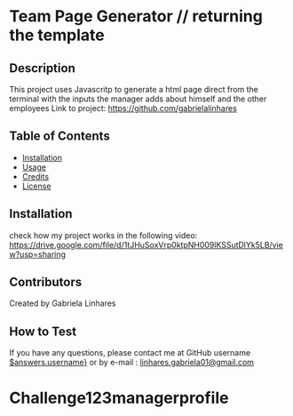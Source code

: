 # Team Page Generator // returning the template


## Description

This project uses Javascritp to generate a html page direct from the terminal with the inputs the manager adds about himself and the other employees
Link to project: https://github.com/gabrielalinhares

## Table of Contents

- [Installation](#installation)
- [Usage](#usage)
- [Credits](#credits)
- [License](#license)

## Installation

check how my project works in the following video: https://drive.google.com/file/d/1tJHuSoxVrp0ktpNH009lKSSutDlYk5LB/view?usp=sharing


## Contributors

Created by Gabriela Linhares

## How to Test

If you have any questions, please contact me at GitHub username <a href="https://github.com/gabrielalinhares">$answers.username}</a> or by e-mail :
linhares.gabriela01@gmail.com

# Challenge123managerprofile
